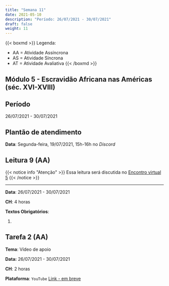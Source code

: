 ```yaml
---
title: "Semana 11"
date: 2021-05-10
description: "Período: 26/07/2021 - 30/07/2021"
draft: false
weight: 11
---
```


{{< boxmd >}}
Legenda: 
- AA = Atividade Assíncrona
- AS = Atividade Síncrona
- AT = Atividade Avaliativa
{{< /boxmd >}}

## Módulo 5 - Escravidão Africana nas Américas (séc. XVI-XVIII)

## Período

26/07/2021 - 30/07/2021

## Plantão de atendimento

**Data**: Segunda-feira, 19/07/2021, 15h-16h no *Discord*

## Leitura 9 (AA)

{{< notice info "Atenção" >}}
Essa leitura será discutida no [Encontro virtual 5](https://cclhm0057.netlify.app/semanal/sem12/#encontro-virtual-5-as)
{{< /notice >}}

***

**Data**: 26/07/2021 - 30/07/2021

**CH**: 4 horas

**Textos Obrigatórios**:

1. []()

## Tarefa 2 (AA)

**Tema**: Vídeo de apoio

**Data:**  26/07/2021 - 30/07/2021

**CH**: 2 horas

**Plataforma**: `YouTube` [Link - em breve]()

